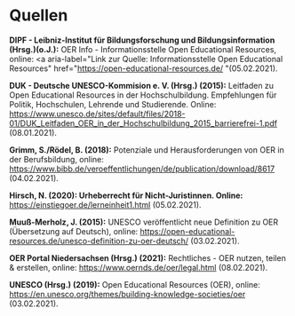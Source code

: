# Quellen

	
<b>DIPF - Leibniz-Institut für Bildungsforschung und Bildungsinformation (Hrsg.)(o.J.):</b> OER Info - Informationsstelle Open Educational Resources, online: <a aria-label="Link zur Quelle: Informationsstelle Open Educational Resources" href="https://open-educational-resources.de/ "</a>(05.02.2021).

<b>DUK - Deutsche UNESCO-Kommision e. V. (Hrsg.) (2015):</b> Leitfaden zu Open Educational Resources in der Hochschulbildung. Empfehlungen für Politik, Hochschulen, Lehrende und Studierende. Online: https://www.unesco.de/sites/default/files/2018-01/DUK_Leitfaden_OER_in_der_Hochschulbildung_2015_barrierefrei-1.pdf (08.01.2021).

<b>Grimm, S./Rödel, B. (2018):</b> Potenziale und Herausforderungen von OER in der Berufsbildung, online: https://www.bibb.de/veroeffentlichungen/de/publication/download/8617 (04.02.2021).

<b>Hirsch, N. (2020): Urheberrecht für Nicht-Juristinnen. Online:</b> https://einstiegoer.de/lerneinheit1.html (05.02.2021).

<b>Muuß-Merholz, J. (2015):</b> UNESCO veröffentlicht neue Definition zu OER (Übersetzung auf Deutsch), online: https://open-educational-resources.de/unesco-definition-zu-oer-deutsch/ (03.02.2021).

<b>OER Portal Niedersachsen (Hrsg.) (2021):</b> Rechtliches - OER nutzen, teilen & erstellen, online: https://www.oernds.de/oer/legal.html (08.02.2021).

<b>UNESCO (Hrsg.) (2019):</b> Open Educational Resources (OER), online: https://en.unesco.org/themes/building-knowledge-societies/oer (03.02.2021).
